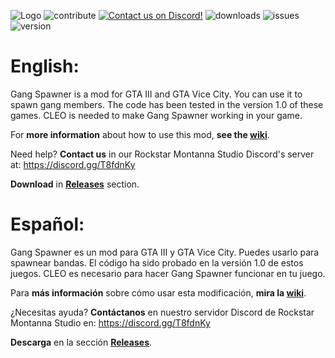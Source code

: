 ![Logo](https://cdn.discordapp.com/attachments/498670800123985949/529398336713916417/Gang_Spawner_Mod_III.VC_Banner.png)
![contribute](https://img.shields.io/github/forks/RockstarMontannaStudio/III.VC.-CLEO-.Gang-Spawner.svg?label=Contribute%20with%20us%21&style=social)
<a href="https://discord.gg/T8fdnKy">
        <img src="https://img.shields.io/discord/323291999778111488.svg?logo=discord"
            alt="Contact us on Discord!"></a>
![downloads](https://img.shields.io/github/downloads/RockstarMontannaStudio/III.VC.-CLEO-.Gang-Spawner/total.svg?label=downloads)
![issues](https://img.shields.io/github/issues/RockstarMontannaStudio/III.VC.-CLEO-.Gang-Spawner.svg)
![version](https://img.shields.io/badge/version-1.0-blue.svg?cacheSeconds=2592000)

# English:
Gang Spawner is a mod for GTA III and GTA Vice City. You can use it to spawn gang members. The code has been tested in the version 1.0 of these games. CLEO is needed to make Gang Spawner working in your game.

For **more information** about how to use this mod, **see the [wiki](https://github.com/RockstarMontannaStudio/III.VC.-CLEO-.Gang-Spawner/wiki)**.

Need help? **Contact us** in our Rockstar Montanna Studio Discord's server at:
https://discord.gg/T8fdnKy

**Download** in **[Releases](https://github.com/RockstarMontannaStudio/III.VC.-CLEO-.Gang-Spawner/releases)** section.

# Español:
Gang Spawner es un mod para GTA III y GTA Vice City. Puedes usarlo para spawnear bandas. El código ha sido probado en la versión 1.0 de estos juegos. CLEO es necesario para hacer Gang Spawner funcionar en tu juego.

Para **más información** sobre cómo usar esta modificación, **mira la [wiki](https://github.com/RockstarMontannaStudio/III.VC.-CLEO-.Gang-Spawner/wiki)**.

¿Necesitas ayuda? **Contáctanos** en nuestro servidor Discord de Rockstar Montanna Studio en:
https://discord.gg/T8fdnKy

**Descarga** en la sección **[Releases](https://github.com/RockstarMontannaStudio/III.VC.-CLEO-.Gang-Spawner/releases)**.
